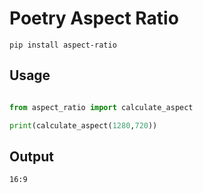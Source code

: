 # Poetry Aspect Ratio

`pip install aspect-ratio`

## Usage
```python

from aspect_ratio import calculate_aspect

print(calculate_aspect(1280,720))

```
## Output
```bash
16:9
```
